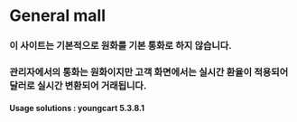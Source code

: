 # General mall
### 이 사이트는 기본적으로 원화를 기본 통화로 하지 않습니다.
### 관리자에서의 통화는 원화이지만 고객 화면에서는 실시간 환율이 적용되어 달러로 실시간 변환되어 거래됩니다.

#### Usage solutions : youngcart 5.3.8.1
